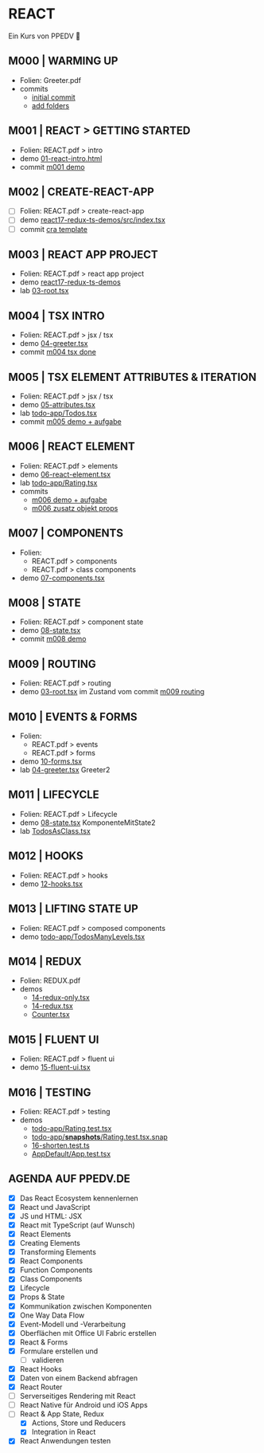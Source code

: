 # REACT

Ein Kurs von PPEDV :rocket:

## M000 | WARMING UP

- Folien: Greeter.pdf
- commits
  - [initial commit](https://github.com/ppedvAG/2021-17-08-react/commit/8fd62c599484e8cc7de171a9d6ae052ba481f12b)
  - [add folders](https://github.com/ppedvAG/2021-17-08-react/commit/ff0138e38c6dd0af0784ccb462be6909b50e1515)
  
## M001 | REACT > GETTING STARTED

- Folien: REACT.pdf > intro
- demo [01-react-intro.html](TRAINER/01-react-intro.html)
- commit [m001 demo](https://github.com/ppedvAG/2021-17-08-react/commit/acacf73599e254971475498cda465113795a982f)

## M002 | CREATE-REACT-APP

- [ ] Folien: REACT.pdf > create-react-app
- [ ] demo [react17-redux-ts-demos/src/index.tsx](TRAINER/react17-redux-ts-demos/src/index.tsx)
- [ ] commit [cra template](https://github.com/ppedvAG/2021-17-08-react/commit/851577ea59afb70512fe95481eea5570de19360b)

## M003 | REACT APP PROJECT

- Folien: REACT.pdf > react app project
- demo [react17-redux-ts-demos](TRAINER/react17-redux-ts-demos)
- lab [03-root.tsx](TRAINER/react17-redux-ts-demos/src/03-root.tsx)

## M004 | TSX INTRO

- Folien: REACT.pdf > jsx / tsx
- demo [04-greeter.tsx](TRAINER/react17-redux-ts-demos/src/04-greeter.tsx)
- commit [m004 tsx done](https://github.com/ppedvAG/2021-17-08-react/commit/07905a969b0a8acbe1c90ccf38a75a2c3d0dd4a6)

## M005 | TSX ELEMENT ATTRIBUTES & ITERATION

- Folien: REACT.pdf > jsx / tsx
- demo [05-attributes.tsx](TRAINER/react17-redux-ts-demos/src/05-attributes.tsx)
- lab [todo-app/Todos.tsx](TRAINER/react17-redux-ts-demos/src/todo-app/Todos.tsx)
- commit [m005 demo + aufgabe](https://github.com/ppedvAG/2021-17-08-react/commit/dc5255c4919db8520ebda4027069c2154108a7e6)

## M006 | REACT ELEMENT

- Folien: REACT.pdf > elements
- demo [06-react-element.tsx](TRAINER/react17-redux-ts-demos/src/06-react-element.tsx)
- lab [todo-app/Rating.tsx](TRAINER/react17-redux-ts-demos/src/todo-app/Rating.tsx)
- commits
  - [m006 demo + aufgabe](https://github.com/ppedvAG/2021-17-08-react/commit/1e6c56a081dc078d8b415df4698e3250a79ecfdc)
  - [m006 zusatz objekt props](https://github.com/ppedvAG/2021-17-08-react/commit/0905a0c8ef1d2834b76ade242f7726a2e710b0a5)

## M007 | COMPONENTS

- Folien:
  - REACT.pdf > components
  - REACT.pdf > class components
- demo [07-components.tsx](TRAINER/react17-redux-ts-demos/src/07-components.tsx)

## M008 | STATE

- Folien: REACT.pdf > component state
- demo [08-state.tsx](TRAINER/react17-redux-ts-demos/src/08-state.tsx)
- commit [m008 demo](https://github.com/ppedvAG/2021-17-08-react/commit/8426911198bba412c86eb804b2a6267c24af7f0a)

## M009 | ROUTING

- Folien: REACT.pdf > routing
- demo [03-root.tsx](TRAINER/react17-redux-ts-demos/src/03-root.tsx) im Zustand vom commit [m009 routing](https://github.com/ppedvAG/2021-17-08-react/commit/a4a6e25e0b0af71b1673a4681e82f5be4ecdada2)

## M010 | EVENTS & FORMS

- Folien:
  - REACT.pdf > events
  - REACT.pdf > forms
- demo [10-forms.tsx](TRAINER/react17-redux-ts-demos/src/10-forms.tsx)
- lab [04-greeter.tsx](TRAINER/react17-redux-ts-demos/src/04-greeter.tsx) Greeter2

## M011 | LIFECYCLE

- Folien: REACT.pdf > Lifecycle
- demo [08-state.tsx](TRAINER/react17-redux-ts-demos/src/08-state.tsx) KomponenteMitState2
- lab [TodosAsClass.tsx](TRAINER/react17-redux-ts-demos/src/todo-app/TodosAsClass.tsx)

## M012 | HOOKS

- Folien: REACT.pdf > hooks
- demo [12-hooks.tsx](TRAINER/react17-redux-ts-demos/src/12-hooks.tsx)

## M013 | LIFTING STATE UP

- Folien: REACT.pdf > composed components
- demo [todo-app/TodosManyLevels.tsx](TRAINER/react17-redux-ts-demos/src/todo-app/TodosManyLevels.tsx)

## M014 | REDUX

- Folien: REDUX.pdf
- demos
  - [14-redux-only.tsx](TRAINER/react17-redux-ts-demos/src/14-redux-only.tsx)
  - [14-redux.tsx](TRAINER/react17-redux-ts-demos/src/14-redux.tsx)
  - [Counter.tsx](TRAINER/react17-redux-ts-demos/src/features/counter/Counter.tsx)

## M015 | FLUENT UI

- Folien: REACT.pdf > fluent ui
- demo [15-fluent-ui.tsx](TRAINER/react17-redux-ts-demos/src/15-fluent-ui.tsx)

## M016 | TESTING

- Folien: REACT.pdf > testing
- demos
  - [todo-app/Rating.test.tsx](TRAINER/react17-redux-ts-demos/src/todo-app/Rating.test.tsx)
  - [todo-app/__snapshots__/Rating.test.tsx.snap](TRAINER/react17-redux-ts-demos/src/todo-app/__snapshots__/Rating.test.tsx.snap)
  - [16-shorten.test.ts](TRAINER/react17-redux-ts-demos/src/16-shorten.test.ts)
  - [AppDefault/App.test.tsx](TRAINER/react17-redux-ts-demos/src/AppDefault/App.test.tsx)

## AGENDA AUF PPEDV.DE

- [x] Das React Ecosystem kennenlernen
- [x] React und JavaScript
- [x] JS und HTML: JSX
- [x] React mit TypeScript (auf Wunsch)
- [x] React Elements
- [x] Creating Elements
- [x] Transforming Elements
- [x] React Components
- [x] Function Components
- [x] Class Components
- [x] Lifecycle
- [x] Props & State
- [x] Kommunikation zwischen Komponenten
- [x] One Way Data Flow
- [x] Event-Modell und -Verarbeitung
- [x] Oberflächen mit Office UI Fabric erstellen
- [x] React & Forms
- [x] Formulare erstellen und
  - [ ] validieren
- [x] React Hooks
- [x] Daten von einem Backend abfragen
- [x] React Router
- [ ] Serverseitiges Rendering mit React
- [ ] React Native für Android und iOS Apps
- [ ] React & App State, Redux
  - [x] Actions, Store und Reducers
  - [x] Integration in React
- [x] React Anwendungen testen
